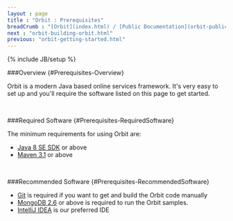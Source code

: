 ```yaml
---
layout : page
title : "Orbit : Prerequisites"
breadCrumb : "[Orbit](index.html) / [Public Documentation](orbit-public-documentation.html) / [Getting Started](orbit-getting-started.html)"
next : "orbit-building-orbit.html"
previous: "orbit-getting-started.html"
---
```

{% include JB/setup %}

###Overview {#Prerequisites-Overview}


Orbit is a modern Java based online services framework. It's very easy to set up and you'll require the software listed on this page to get started. 


 


###Required Software {#Prerequisites-RequiredSoftware}


The minimum requirements for using Orbit are:


-  [Java 8 SE SDK](http://www.oracle.com/technetwork/java/javase/downloads/index.html) or above
-  [Maven 3.1](http://maven.apache.org/) or above

 


###Recommended Software {#Prerequisites-RecommendedSoftware}


-  [Git](http://git-scm.com/) is required if you want to get and build the Orbit code manually
-  [MongoDB 2.6](http://www.mongodb.org/downloads) or above is required to run the Orbit samples.
-  [IntelliJ IDEA](https://www.jetbrains.com/idea/) is our preferred IDE

 


 

